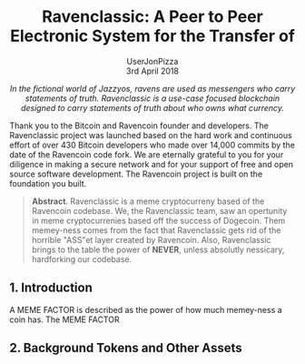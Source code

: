 <h1 align="center">
  Ravenclassic: A Peer to Peer Electronic System for the Transfer of <br>
</h1>


<p align="center">
UserJonPizza<br>
3rd April 2018
</p>
<p align="center"><i>
In the fictional world of Jazzyos, ravens are used as messengers who carry statements of truth. Ravenclassic is a use-case focused blockchain designed to carry statements of truth about who owns what currency.
</i></p> 

Thank you to the Bitcoin and Ravencoin founder and developers. The Ravenclassic project was launched based on the hard work and continuous effort of over 430 Bitcoin developers who made over 14,000 commits by the date of the Ravencoin code fork. We are eternally grateful to you for your diligence in making a secure network and for your support of free and open source software development. The Ravencoin project is built on the foundation you built.

> **Abstract**. Ravenclassic is a meme cryptocurreny based of the Ravencoin codebase. We, the Ravenclassic team, saw an opertunity in meme cryptocurrenies based off the success of Dogecoin. Them memey-ness comes from the fact that Ravenclassic gets rid of the horrible "ASS"et layer created by Ravencoin. Also, Ravenclassic brings to the table the power of **NEVER**, unless absolutly nessicary, hardforking our codebase. 

## 1. Introduction
A MEME FACTOR is described as the power of how much memey-ness a coin has. The MEME FACTOR

## 2. Background Tokens and Other Assets
